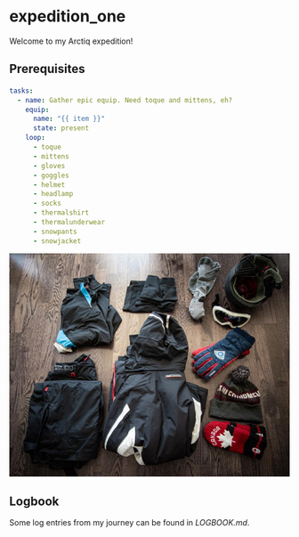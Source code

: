 # expedition_one

Welcome to my Arctiq expedition!

## Prerequisites
```YAML
tasks:
  - name: Gather epic equip. Need toque and mittens, eh?
    equip:
      name: "{{ item }}"
      state: present
    loop:
      - toque
      - mittens
      - gloves
      - goggles
      - helmet
      - headlamp
      - socks
      - thermalshirt
      - thermalunderwear
      - snowpants
      - snowjacket
```

![Epic Equipment](pics/epic_equip.jpg)

## Logbook

Some log entries from my journey can be found in *LOGBOOK.md*.
